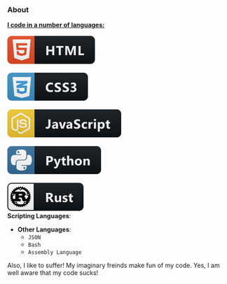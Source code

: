 ### About ###

[**I code in a number of languages:**](https://www.youtube.com/watch?v=dQw4w9WgXcQ)
<br />
<br />
![forthebadge](https://github.com/MikeCodesDotNET/ColoredBadges/raw/master/svg/dev/languages/html.svg)
<br />
<br />
![forthebadge](https://github.com/MikeCodesDotNET/ColoredBadges/raw/master/svg/dev/languages/css3.svg)
<br />
<br />
![forthebadge](https://github.com/MikeCodesDotNET/ColoredBadges/raw/master/svg/dev/languages/js.svg)
<br />
<br />
![forthebadge](https://github.com/MikeCodesDotNET/ColoredBadges/raw/master/svg/dev/languages/python.svg)
<br />
<br />
![forthebadge](https://raw.githubusercontent.com/MikeCodesDotNET/ColoredBadges/master/svg/dev/languages/rust.svg)
<br />
**Scripting Languages**:
- **Other Languages**:
  - `JSON`
  - `Bash`
  - `Assembly Language`

Also, I like to suffer! My imaginary freinds make fun of my code. Yes, I am well aware that my code sucks!
